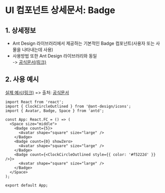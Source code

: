 # UI 컴포넌트 상세문서: Badge

## 1. 상세정보

- Ant Design 라이브러리에서 제공하는 기본적인 Badge 컴포넌트(사용자 또는 사물을 나타내는데 사용)
- 사용방법 또한 Ant Design 라이브러리와 동일  
  -> [공식문서(링크)](https://ant.design/components/badge)

## 2. 사용 예시

[실제 예시(링크)](https://ant.design/~demos/badge-demo-basic) => 출처: [공식문서](https://ant.design/components/badge)

```tsx
import React from 'react';
import { ClockCircleOutlined } from '@ant-design/icons';
import { Avatar, Badge, Space } from 'antd';

const App: React.FC = () => (
  <Space size="middle">
    <Badge count={5}>
      <Avatar shape="square" size="large" />
    </Badge>
    <Badge count={0} showZero>
      <Avatar shape="square" size="large" />
    </Badge>
    <Badge count={<ClockCircleOutlined style={{ color: '#f5222d' }} />}>
      <Avatar shape="square" size="large" />
    </Badge>
  </Space>
);

export default App;
```
